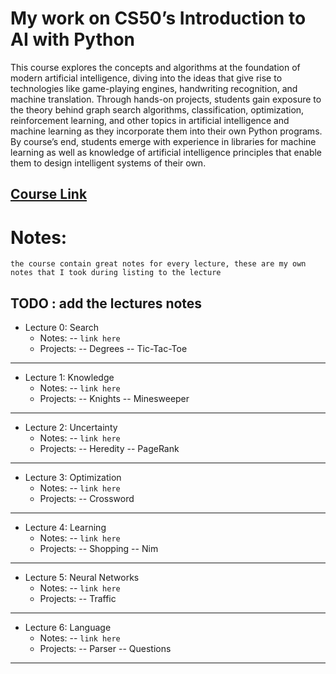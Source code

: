 # My work on CS50’s Introduction to AI with Python

This course explores the concepts and algorithms at the foundation of modern artificial intelligence, diving into the ideas that give rise to technologies like game-playing engines, handwriting recognition, and machine translation. Through hands-on projects, students gain exposure to the theory behind graph search algorithms, classification, optimization, reinforcement learning, and other topics in artificial intelligence and machine learning as they incorporate them into their own Python programs. By course’s end, students emerge with experience in libraries for machine learning as well as knowledge of artificial intelligence principles that enable them to design intelligent systems of their own.


## [Course Link ](https://online-learning.harvard.edu/course/cs50s-introduction-artificial-intelligence-python?delta=0 "CS50 AI")

# Notes:
`the course contain great notes for every lecture, these are my own notes that I took during listing to the lecture`

## TODO : add the lectures notes

- Lecture 0: Search
    - Notes:
    -- `link here`
    - Projects:
    -- Degrees
    -- Tic-Tac-Toe
___
- Lecture 1: Knowledge
    - Notes:
    -- `link here`
    - Projects:
    -- Knights
    -- Minesweeper
___
- Lecture 2: Uncertainty
    - Notes:
    -- `link here`
    - Projects:
    -- Heredity
    -- PageRank
___
- Lecture 3: Optimization
    - Notes:
    -- `link here`
    - Projects:
    -- Crossword
___
- Lecture 4: Learning
    - Notes:
    -- `link here`
    - Projects:
    -- Shopping
    -- Nim
___
- Lecture 5: Neural Networks
    - Notes:
    -- `link here`
    - Projects:
    -- Traffic
___
- Lecture 6: Language
    - Notes:
    -- `link here`
    - Projects:
    -- Parser
    -- Questions
___
